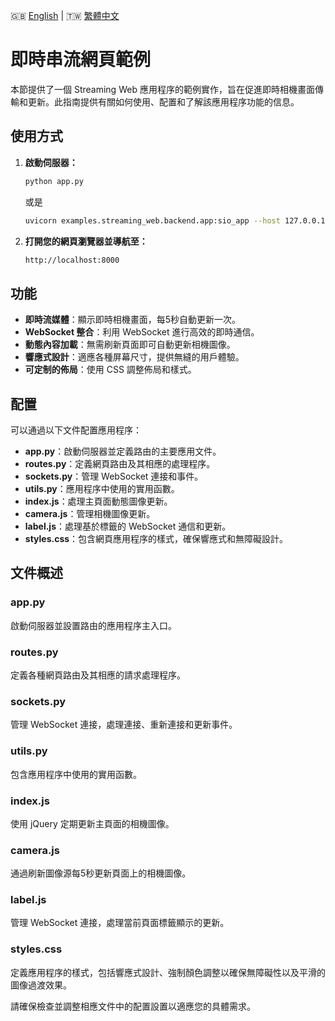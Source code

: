 
🇬🇧 [English](./README.md) | 🇹🇼 [繁體中文](./README-zh-tw.md)

# 即時串流網頁範例

本節提供了一個 Streaming Web 應用程序的範例實作，旨在促進即時相機畫面傳輸和更新。此指南提供有關如何使用、配置和了解該應用程序功能的信息。

## 使用方式

1. **啟動伺服器：**
    ```sh
    python app.py
    ```

    或是

    ```sh
    uvicorn examples.streaming_web.backend.app:sio_app --host 127.0.0.1 --port 8000
    ```

2. **打開您的網頁瀏覽器並導航至：**
    ```sh
    http://localhost:8000
    ```

## 功能

- **即時流媒體**：顯示即時相機畫面，每5秒自動更新一次。
- **WebSocket 整合**：利用 WebSocket 進行高效的即時通信。
- **動態內容加載**：無需刷新頁面即可自動更新相機圖像。
- **響應式設計**：適應各種屏幕尺寸，提供無縫的用戶體驗。
- **可定制的佈局**：使用 CSS 調整佈局和樣式。

## 配置

可以通過以下文件配置應用程序：

- **app.py**：啟動伺服器並定義路由的主要應用文件。
- **routes.py**：定義網頁路由及其相應的處理程序。
- **sockets.py**：管理 WebSocket 連接和事件。
- **utils.py**：應用程序中使用的實用函數。
- **index.js**：處理主頁面動態圖像更新。
- **camera.js**：管理相機圖像更新。
- **label.js**：處理基於標籤的 WebSocket 通信和更新。
- **styles.css**：包含網頁應用程序的樣式，確保響應式和無障礙設計。

## 文件概述

### app.py
啟動伺服器並設置路由的應用程序主入口。

### routes.py
定義各種網頁路由及其相應的請求處理程序。

### sockets.py
管理 WebSocket 連接，處理連接、重新連接和更新事件。

### utils.py
包含應用程序中使用的實用函數。

### index.js
使用 jQuery 定期更新主頁面的相機圖像。

### camera.js
通過刷新圖像源每5秒更新頁面上的相機圖像。

### label.js
管理 WebSocket 連接，處理當前頁面標籤顯示的更新。

### styles.css
定義應用程序的樣式，包括響應式設計、強制顏色調整以確保無障礙性以及平滑的圖像過渡效果。

請確保檢查並調整相應文件中的配置設置以適應您的具體需求。
